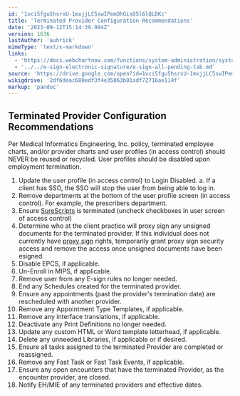 ```yaml
---
id: '1vci5fgu5hsrxU-1mxjjLC5swIPemOhGisO5l6lQLDKc'
title: 'Terminated Provider Configuration Recommendations'
date: '2023-09-12T15:14:39.994Z'
version: 1636
lastAuthor: 'auhrick'
mimeType: 'text/x-markdown'
links:
  - 'https://docs.webchartnow.com/functions/system-administration/system-controls/setting-up-e-prescribers.html'
  - '../../e-sign-electronic-signature/e-sign-all-pending-tab.md'
source: 'https://drive.google.com/open?id=1vci5fgu5hsrxU-1mxjjLC5swIPemOhGisO5l6lQLDKc'
wikigdrive: '2df6deac680edf3f4e35063b01adf72716ae114f'
markup: 'pandoc'
---
```

## Terminated Provider Configuration Recommendations

Per Medical Informatics Engineering, Inc. policy, terminated employee charts, and/or provider charts and user profiles (in access control) should NEVER be reused or recycled. User profiles should be disabled upon employment termination.

1. Update the user profile (in access control) to Login Disabled.
    a.  If a client has SSO, the SSO will stop the user from being able to log in.
2. Remove departments at the bottom of the user profile screen (in access control). For example, the prescribers department.
3. Ensure [SureScripts](https://docs.webchartnow.com/functions/system-administration/system-controls/setting-up-e-prescribers.html) is terminated (uncheck checkboxes in user screen of access control)
4. Determine who at the client practice will proxy sign any unsigned documents for the terminated provider. If this individual does not currently have [proxy sign](../../e-sign-electronic-signature/e-sign-all-pending-tab.md) rights, temporarily grant proxy sign security access and remove the access once unsigned documents have been esigned.
5. Disable EPCS, if applicable.
6. Un-Enroll in MIPS, if applicable.
7. Remove user from any E-sign rules no longer needed.
8. End any Schedules created for the terminated provider.
9. Ensure any appointments (past the provider's termination date) are rescheduled with another provider.
10. Remove any Appointment Type Templates, if applicable.
11. Remove any interface translations, if applicable.
12. Deactivate any Print Definitions no longer needed.
13. Update any custom HTML or Word template letterhead, if applicable.
14. Delete any unneeded Libraries, if applicable or if desired.
15. Ensure all tasks assigned to the terminated Provider are completed or reassigned.
16. Remove any Fast Task or Fast Task Events, if applicable.
17. Ensure any open encounters that have the terminated Provider, as the encounter provider, are closed.
18. Notify EH/MIE of any terminated providers and effective dates.
